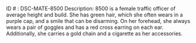 ID # : DSC-MATE-8500
Description: 8500 is a female traffic officer of average height and build. She has green hair, which she often wears in a purple cap, and a smile that can be disarming. On her forehead, she always wears a pair of goggles and has a red cross earring on each ear. Additionally, she carries a gold chain and a cigarette as her accessories.